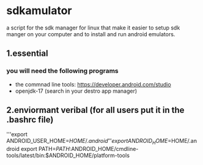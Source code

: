 # sdkamulator
a script for the sdk manager for linux that make it easier to setup sdk manger on 
your computer and to install and run android emulators.

## 1.essential
### you will need the following programs
- the commnad line tools: https://developer.android.com/studio
- openjdk-17 (search in your destro app manager) 

## 2.enviormant veribal (for all users put it in the .bashrc file)
'''export ANDROID_USER_HOME=$HOME/.android'''
 export ANDROID_HOME=$HOME/.android
 export PATH=$PATH:$ANDROID_HOME/cmdline-tools/latest/bin:$ANDROID_HOME/platform-tools

